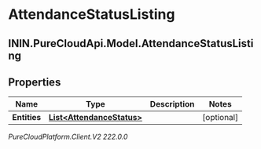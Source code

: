 # AttendanceStatusListing

## ININ.PureCloudApi.Model.AttendanceStatusListing

## Properties

|Name | Type | Description | Notes|
|------------ | ------------- | ------------- | -------------|
| **Entities** | [**List&lt;AttendanceStatus&gt;**](AttendanceStatus) |  | [optional] |



_PureCloudPlatform.Client.V2 222.0.0_
